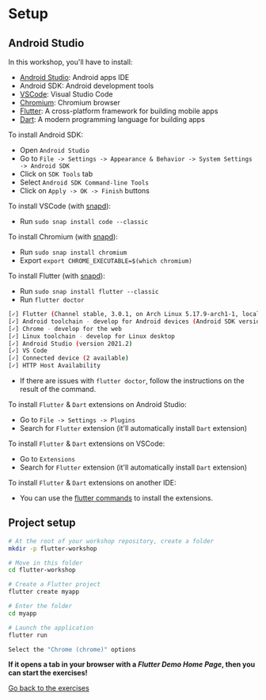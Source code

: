 # Setup

## Android Studio

In this workshop, you'll have to install:
- [Android Studio](https://developer.android.com/studio): Android apps IDE
- Android SDK: Android development tools
- [VSCode](https://code.visualstudio.com/): Visual Studio Code
- [Chromium](https://www.chromium.org/chromium-projects/): Chromium browser
- [Flutter](https://docs.flutter.dev/get-started/install/linux): A cross-platform framework for building mobile apps
- [Dart](https://dart.dev/get-dart): A modern programming language for building apps

To install Android SDK:
- Open `Android Studio`
- Go to `File -> Settings -> Appearance & Behavior -> System Settings -> Android SDK`
- Click on `SDK Tools` tab
- Select `Android SDK Command-line Tools`
- Click on `Apply -> OK -> Finish` buttons

To install VSCode (with [snapd](https://snapcraft.io/docs/installing-snapd)):
- Run `sudo snap install code --classic`

To install Chromium (with [snapd](https://snapcraft.io/docs/installing-snapd)):
- Run `sudo snap install chromium`
- Export `export CHROME_EXECUTABLE=$(which chromium)`

To install Flutter (with [snapd](https://snapcraft.io/docs/installing-snapd)):
- Run `sudo snap install flutter --classic`
- Run `flutter doctor`

```sh
[✓] Flutter (Channel stable, 3.0.1, on Arch Linux 5.17.9-arch1-1, locale en_US.UTF-8)
[✓] Android toolchain - develop for Android devices (Android SDK version 32.1.0-rc1)
[✓] Chrome - develop for the web
[✓] Linux toolchain - develop for Linux desktop
[✓] Android Studio (version 2021.2)
[✓] VS Code
[✓] Connected device (2 available)
[✓] HTTP Host Availability
```
- If there are issues with `flutter doctor`, follow the instructions on the result of the command.

To install `Flutter` & `Dart` extensions on Android Studio:
- Go to `File -> Settings -> Plugins`
- Search for `Flutter` extension (it'll automatically install `Dart` extension)

To install `Flutter` & `Dart` extensions on VSCode:
- Go to `Extensions`
- Search for `Flutter` extension (it'll automatically install `Dart` extension)

To install `Flutter` & `Dart` extensions on another IDE:
- You can use the [flutter commands](https://docs.flutter.dev/reference/flutter-cli) to install the extensions.

## Project setup

```sh
# At the root of your workshop repository, create a folder
mkdir -p flutter-workshop

# Move in this folder
cd flutter-workshop

# Create a Flutter project
flutter create myapp

# Enter the folder
cd myapp

# Launch the application
flutter run

Select the "Chrome (chrome)" options
```

**If it opens a tab in your browser with a *Flutter Demo Home Page*, then you can start the exercises!**

[Go back to the exercises](./README.md)
